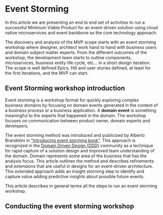# Event Storming

In this article we are presenting an end to end set of activities to run a successful Minimum Viable Product for an event-driven solution using cloud native microservices and event backbone as the core technology approach.

The discovery and analysis of the MVP scope starts with an event storming workshop where designer, architect work hand to hand with business users and domain subject matter experts. From the different outcomes of the workshop, the development team starts to outline components, microservices, business entity life cycle, etc... in a short design iteration. The scope is well defined Epics, Hill and user stories defined, at least for the first iterations, and the MVP can start.

## Event Storming workshop introduction

Event storming is a workshop format for quickly exploring complex business domains by focusing on domain events generated in the context of a business process or a business application. A **domain event** is something meaningful to the experts that happened in the domain. The workshop focuses on communication between product owner, domain experts and developers.

The event storming method was introduced and publicized by Alberto Brandolini in ["Introducing event storming book"](https://www.eventstorming.com/book/). This approach is recognized in the [Domain Driven Design (DDD)](https://en.wikipedia.org/wiki/Domain-driven_design) community as a technique for rapid capture of a solution design and improved team understanding of the domain. Domain represents some area of the business that has the analysis focus. This article outlines the method and describes refinements and extensions that are useful in designs for an event-driven architecture. This extended approach adds an insight storming step to identify and capture value adding predictive insights about possible future events.

This article describes in general terms all the steps to run an event storming workshop.

## Conducting the event storming workshop
